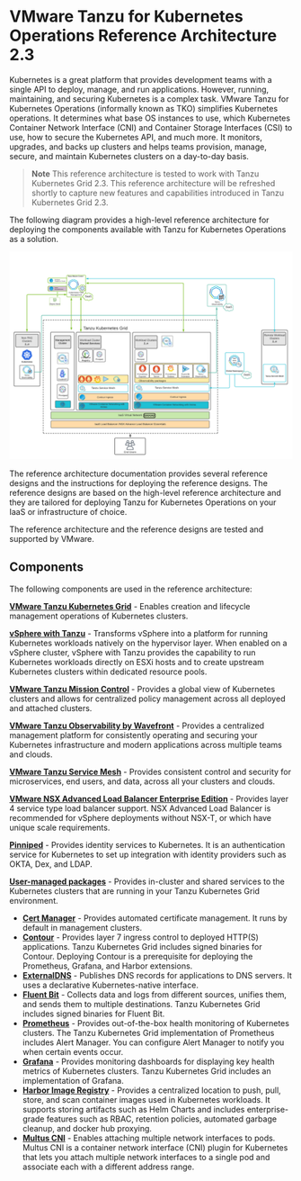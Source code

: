 # VMware Tanzu for Kubernetes Operations Reference Architecture 2.3

Kubernetes is a great platform that provides development teams with a single API to deploy, manage, and run applications. However, running, maintaining, and securing Kubernetes is a complex task. VMware Tanzu for Kubernetes Operations (informally known as TKO) simplifies Kubernetes operations. It determines what base OS instances to use, which Kubernetes Container Network Interface (CNI) and Container Storage Interfaces (CSI) to use, how to secure the Kubernetes API, and much more.  It monitors, upgrades, and backs up clusters and helps teams provision, manage, secure, and maintain Kubernetes clusters on a day-to-day basis.

>**Note** This reference architecture is tested to work with Tanzu Kubernetes Grid 2.3. This reference architecture will be refreshed shortly to capture new features and capabilities introduced in Tanzu Kubernetes Grid 2.3.

The following diagram provides a high-level reference architecture for deploying the components available with Tanzu for Kubernetes Operations as a solution.

![Tanzu Edition reference architecture diagram](./img/index/tkgm-diagram.png)

The reference architecture documentation provides several reference designs and the instructions for deploying the reference designs. The reference designs are based on the high-level reference architecture and they are tailored for deploying Tanzu for Kubernetes Operations on your IaaS or infrastructure of choice.

The reference architecture and the reference designs are tested and supported by VMware.

## Components
The following components are used in the reference architecture:

**[VMware Tanzu Kubernetes Grid](https://techdocs.broadcom.com/us/en/vmware-tanzu/standalone-components/tanzu-kubernetes-grid/2-5.html)** - Enables creation and lifecycle management operations of Kubernetes clusters.  

**[vSphere with Tanzu](https://author-techdocs2-prod.adobecqms.net/us/en/vmware-cis/vsphere/vsphere-supervisor/8-0.html)** - Transforms vSphere into a platform for running Kubernetes workloads natively on the hypervisor layer. When enabled on a vSphere cluster, vSphere with Tanzu provides the capability to run Kubernetes workloads directly on ESXi hosts and to create upstream Kubernetes clusters within dedicated resource pools.

**[VMware Tanzu Mission Control](https://techdocs.broadcom.com/us/en/vmware-tanzu/standalone-components/tanzu-mission-control/saas/tanzu-mission-control-documentation/index-tmc-all.html)** - Provides a global view of Kubernetes clusters and allows for centralized policy management across all deployed and attached clusters.  

**[VMware Tanzu Observability by Wavefront](https://docs.wavefront.com)** - Provides a centralized management platform for consistently operating and securing your Kubernetes infrastructure and modern applications across multiple teams and clouds.

**[VMware Tanzu Service Mesh](https://docs.vmware.com/en/VMware-Tanzu-Service-Mesh/index.html)** - Provides consistent control and security for microservices, end users, and data, across all your clusters and clouds.

**[VMware NSX Advanced Load Balancer Enterprise Edition](https://docs.vmware.com/en/VMware-NSX-Advanced-Load-Balancer/index.html)** - Provides layer 4 service type load balancer support. NSX Advanced Load Balancer is recommended for vSphere deployments without NSX-T, or which have unique scale requirements.  

**[Pinniped](https://techdocs.broadcom.com/us/en/vmware-tanzu/standalone-components/tanzu-kubernetes-grid/2-5/tkg/mgmt-iam-index.html)** - Provides identity services to Kubernetes. It is an authentication service for Kubernetes to set up integration with identity providers such as OKTA, Dex, and LDAP.

**[User-managed packages](https://techdocs.broadcom.com/us/en/vmware-tanzu/cli/tanzu-packages/latest/tnz-packages/index.html)** - Provides in-cluster and shared services to the Kubernetes clusters that are running in your Tanzu Kubernetes Grid environment.

* **[Cert Manager](https://techdocs.broadcom.com/us/en/vmware-tanzu/cli/tanzu-packages/latest/tnz-packages/packages-cert-mgr.html)** - Provides automated certificate management. It runs by default in management clusters.
* **[Contour](https://techdocs.broadcom.com/us/en/vmware-tanzu/cli/tanzu-packages/latest/tnz-packages/packages-contour.htm)** - Provides layer 7 ingress control to deployed HTTP(S) applications. Tanzu Kubernetes Grid includes signed binaries for Contour. Deploying Contour is a prerequisite for deploying the Prometheus, Grafana, and Harbor extensions.
* **[ExternalDNS](https://techdocs.broadcom.com/us/en/vmware-tanzu/cli/tanzu-packages/latest/tnz-packages/packages-externaldns.html)** - Publishes DNS records for applications to DNS servers. It uses a declarative Kubernetes-native interface.
* **[Fluent Bit](https://techdocs.broadcom.com/us/en/vmware-tanzu/cli/tanzu-packages/latest/tnz-packages/packages-fluentbit.html)** - Collects data and logs from different sources, unifies them, and sends them to multiple destinations. Tanzu Kubernetes Grid includes signed binaries for Fluent Bit.
* **[Prometheus](https://techdocs.broadcom.com/us/en/vmware-tanzu/cli/tanzu-packages/latest/tnz-packages/packages-monitoring.html)** - Provides out-of-the-box health monitoring of Kubernetes clusters. The Tanzu Kubernetes Grid implementation of Prometheus includes Alert Manager.  You can configure Alert Manager to notify you when certain events occur.
* **[Grafana](https://techdocs.broadcom.com/us/en/vmware-tanzu/cli/tanzu-packages/latest/tnz-packages/packages-monitoring.html)** - Provides monitoring dashboards for displaying key health metrics of Kubernetes clusters. Tanzu Kubernetes Grid includes an implementation of Grafana.   
* **[Harbor Image Registry](https://techdocs.broadcom.com/us/en/vmware-tanzu/cli/tanzu-packages/latest/tnz-packages/packages-harbor-mc.html)** - Provides a centralized location to push, pull, store, and scan container images used in Kubernetes workloads. It supports storing artifacts such as Helm Charts and includes enterprise-grade features such as RBAC, retention policies, automated garbage cleanup, and docker hub proxying.
* **[Multus CNI](https://techdocs.broadcom.com/us/en/vmware-tanzu/cli/tanzu-packages/latest/tnz-packages/packages-cni.html)** - Enables attaching multiple network interfaces to pods. Multus CNI is a container network interface (CNI) plugin for Kubernetes that lets you attach multiple network interfaces to a single pod and associate each with a different address range.  
